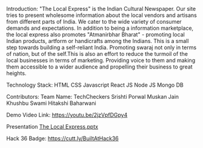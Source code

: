 Introduction: 
"The Local Express" is the Indian Cultural Newspaper. Our site tries to present wholesome information about the local vendors and artisans from different parts of India. We cater to the wide variety of consumer demands and expectations. In addition to being a information marketplace, the local express also promotes "Atmanirbhar Bharat" - promoting local Indian products, artform or handicrafts among the Indians. This is a small step towards building a self-reliant India. Promoting swaraj not only in terms of nation, but of the self.This is also an effort to reduce the turmoil of the local businesses in terms of marketing. Providing voice to them and making them accessible to a wider audience and propelling their business to great heights.

Technology Stack:
HTML 
CSS
Javascript
React JS
Node JS
Mongo DB


Contributors:
Team Name: TechCheckers
Srishti Porwal
Muskan Jain 
Khushbu Swami 
Hitakshi Baharwani


Demo Video Link: 
https://youtu.be/2jzVpfDGpy4

Presentation [The Local Express.pptx](https://github.com/Boo2911/TechCheckers/files/8548966/The.Local.Express.pptx)

Hack 36 Badge: https://cutt.ly/BuiltAtHack36



